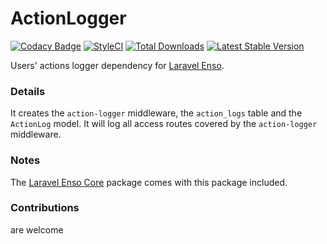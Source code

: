 # ActionLogger
[![Codacy Badge](https://api.codacy.com/project/badge/Grade/dc3819bf2c654b3d8dcaaed8898b214f)](https://www.codacy.com/app/laravel-enso/ActionLogger?utm_source=github.com&amp;utm_medium=referral&amp;utm_content=laravel-enso/ActionLogger&amp;utm_campaign=Badge_Grade)
[![StyleCI](https://styleci.io/repos/85554059/shield?branch=master)](https://styleci.io/repos/85554059)
[![Total Downloads](https://poser.pugx.org/laravel-enso/actionlogger/downloads)](https://packagist.org/packages/laravel-enso/actionlogger)
[![Latest Stable Version](https://poser.pugx.org/laravel-enso/actionlogger/version)](https://packagist.org/packages/laravel-enso/actionlogger)

Users' actions logger dependency for [Laravel Enso](https://github.com/laravel-enso/Enso).

### Details

It creates the `action-logger` middleware, the `action_logs` table and the `ActionLog` model.
It will log all access routes covered by the `action-logger` middleware.

### Notes

The [Laravel Enso Core](https://github.com/laravel-enso/Core) package comes with this package included.

### Contributions

are welcome